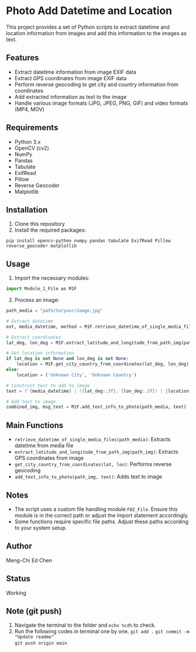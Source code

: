 # Photo Add Datetime and Location

This project provides a set of Python scripts to extract datetime and location information from images and add this information to the images as text.

## Features

- Extract datetime information from image EXIF data
- Extract GPS coordinates from image EXIF data
- Perform reverse geocoding to get city and country information from coordinates
- Add extracted information as text to the image
- Handle various image formats (JPG, JPEG, PNG, GIF) and video formats (MP4, MOV)

## Requirements

- Python 3.x
- OpenCV (cv2)
- NumPy
- Pandas
- Tabulate
- ExifRead
- Pillow
- Reverse Geocoder
- Matplotlib

## Installation

1. Clone this repository
2. Install the required packages:

```
pip install opencv-python numpy pandas tabulate ExifRead Pillow reverse_geocoder matplotlib
```

## Usage

1. Import the necessary modules:

```python
import Module_1_File as M1F
```

2. Process an image:

```python
path_media = "path/to/your/image.jpg"

# Extract datetime
ext, media_datetime, method = M1F.retrieve_datetime_of_single_media_files(path_media)

# Extract coordinates
lat_deg, lon_deg = M1F.extract_latitude_and_longitude_from_path_img(path_media)

# Get location information
if lat_deg is not None and lon_deg is not None:
    location = M1F.get_city_country_from_coordinates(lat_deg, lon_deg)
else:
    location = ('Unknown City', 'Unknown Country')

# Construct text to add to image
text = f'{media_datetime} | ({lat_deg:.3f}, {lon_deg:.3f}) | {location[0]}, {location[1]}'

# Add text to image
combined_img, msg_text = M1F.add_text_info_to_photo(path_media, text)
```

## Main Functions

- `retrieve_datetime_of_single_media_files(path_media)`: Extracts datetime from media file
- `extract_latitude_and_longitude_from_path_img(path_img)`: Extracts GPS coordinates from image
- `get_city_country_from_coordinates(lat, lon)`: Performs reverse geocoding
- `add_text_info_to_photo(path_img, text)`: Adds text to image

## Notes

- The script uses a custom file handling module `F02_File`. Ensure this module is in the correct path or adjust the import statement accordingly.
- Some functions require specific file paths. Adjust these paths according to your system setup.

## Author

Meng-Chi Ed Chen

## Status

Working

## Note (git push)
1. Navigate the terminal to the folder and `echo %cd%` to check.
2. Run the following codes in terminal one by one.
`git add .`
`git commit -m "Update readme"  `                      
`git push origin main`